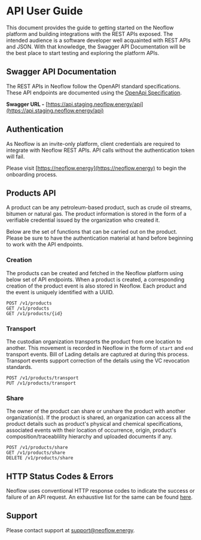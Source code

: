 # API User Guide

This document provides the guide to getting started on the Neoflow platform and building integrations with the REST APIs exposed. The intended audience is a software developer well acquainted with REST APIs and JSON. With that knowledge, the Swagger API Documentation will be the best place to start testing and exploring the platform APIs.

## Swagger API Documentation

The REST APIs in Neoflow follow the OpenAPI standard specifications. These API endpoints are documented using the [OpenApi Specification](https://swagger.io/specification/).

**Swagger URL -** [https://api.staging.neoflow.energy/api](https://api.staging.neoflow.energy/api)  

## Authentication

As Neoflow is an invite-only platform, client credentials are required to integrate with Neoflow REST APIs. API calls without the authentication token will fail.  

Please visit [https://neoflow.energy](https://neoflow.energy) to begin the onboarding process.

## Products API

A product can be any petroleum-based product, such as crude oil streams, bitumen or natural gas. The product information is stored in the form of a verifiable credential issued by the organization who created it.

Below are the set of functions that can be carried out on the product. Please be sure to have the authentication material at hand before beginning to work with the API endpoints.

### Creation

The products can be created and fetched in the Neoflow platform using below set of API endpoints. When a product is created, a corresponding creation of the product event is also stored in Neoflow. Each product and the event is uniquely identified with a UUID.

```http
POST /v1/products  
GET /v1/products  
GET /v1/products/{id}  
```

<!-- ### Transformation

Within a lifecycle of the product(s), the owner of the product(s) can upgrade, refine, blend, pool and split into multiple child products. Every new transformed child product issues a verifiable credential. Eg. Bitumen and Naphtha can be upgraded to Crude Oil. Gasoline can be split into multiple gasoline batches. Each transformation is stored as an event associated to the product.

```http
POST /v1/products/transform
```

### Ownership transfer

The ownership transfer of the product is carried out in two steps:
1. The current owner organization creates an ownership transfer request for the product with the prospective new owner of the product.
2. The prospective new owner receives the request, can fetch/review the information in the request and either accept it or request for change in the transfer request. If the request is accepted by the prospective, the transfer of ownership event automatically occur which will be associated to the product. If the changes are requested then the current owner can make corresponding changes.

```http
POST /v1/products/transferownership/requests  
PUT /v1/products/transferownership/requests  
POST /v1/products/transferownership/confirm  
POST /v1/products/transferownership  
POST /v1/products/transfer/requests  
DELETE /v1/products/transfer/requests  
```

#### Custody transfer

The custody transfer of the product follows similar two steps process as ownership transfer:
1. The current owner or the custodian organization creates a custody transfer request for the product with the prospective new custodian of the product.
2. The prospective new custodian receives the request, can fetch/review the information in the request and either accept it or request for change in the transfer request. If the request is accepted by the prospective new custodian, the transfer of ownership event automatically occur which will be associated to the product. If the changes are requested then the current owner can make corresponding changes.

```http
POST /v1/products/transfercustody/requests  
PUT /v1/products/transfercustody/requests  
POST /v1/products/transfercustody/confirm  
POST /v1/products/transfercustody  
POST /v1/products/transfer/requests  
DELETE /v1/products/transfer/requests  
```
-->
### Transport

The custodian organization transports the product from one location to another. This movement is recorded in Neoflow in the form of `start` and `end` transport events. Bill of Lading details are captured at during this process. Transport events support correction of the details using the VC revocation standards.

```http
POST /v1/products/transport  
PUT /v1/products/transport  
```
<!--
### Storage

The owner or custodian organization stores the product at a given tank location. This is recorded in Neoflow as `start` event - indicating the product is in storage at the tank location and `end` event - indicating the product is out of storage.

```http
POST /v1/products/storage  
```

### Import Identifiers

The owner of the product should first share the product with their customs broker. The broker can then access the product and add relevant identifiers from the import declaration documents (i.e. entry summary ID, free trade zone admissions no. or QP In-Bond). This is stored as an event on Neoflow. Neoflow supports correction of the import identifier details using the VC revocation standards.

```http
POST /v1/products/QPInBond  
PUT /v1/products/QPInBond  
```

### Inspection

The owner or custodian organization can inspect the product for its physical and chemical specifications at any point of time. The inspection result is recorded as event in Neoflow.

```http
POST /v1/products/inspect  
```

### Certify

Neoflow enables users to submit pre-arrival and "intent to import" information to customs and regulatory agencies. The owner can claim free trade agreement benefits by "certifying" eligibility and submitting required data fields to the relevant parties.

```http
POST /v1/products/certify  
```
-->
### Share

The owner of the product can share or unshare the product with another organization(s). If the product is shared, an organization can access all the product details such as product's physical and chemical specifications, associated events with their location of occurrence, origin, product's composition/traceablility hierarchy and uploaded documents if any.

```http
POST /v1/products/share  
GET /v1/products/share  
DELETE /v1/products/share  
```

## HTTP Status Codes & Errors

Neoflow uses conventional HTTP response codes to indicate the success or failure of an API request. An exhaustive list for the same can be found [here](https://developer.mozilla.org/en-US/docs/Web/HTTP/Status).

## Support

Please contact support at support@neoflow.energy.
